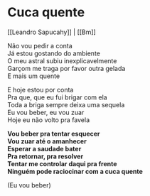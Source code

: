 # Cuca quente
[[Leandro Sapucahy]] | [[Bm]]

Não vou pedir a conta  
Já estou gostando do ambiente  
O meu astral subiu inexplicavelmente  
Garçom me traga por favor outra gelada  
E mais um quente

E hoje estou por conta  
Pra que, que eu fui brigar com ela  
Toda a briga sempre deixa uma sequela  
Eu vou beber, eu vou zuar  
Hoje eu não volto pra favela

**Vou beber pra tentar esquecer  
Vou zuar até o amanhecer  
Esperar a saudade bater  
Pra retornar, pra resolver  
Tentar me controlar daqui pra frente  
Ninguém pode raciocinar com a cuca quente**

(Eu vou beber)